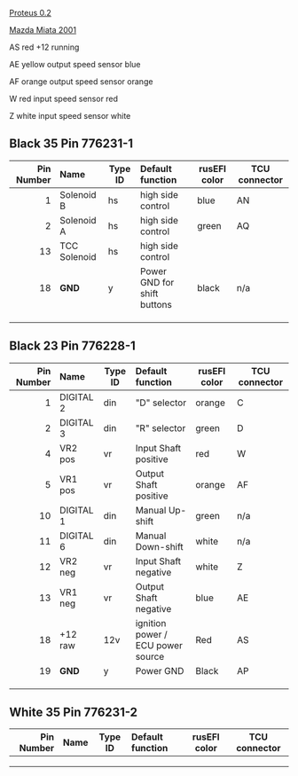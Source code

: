 [Proteus 0.2](Hardware-Proteus-Wiring-v02)

[Mazda Miata 2001](Mazda-Miata-2001)

AS      red     +12 running

AE	yellow	output speed sensor		blue

AF	orange	output speed sensor		orange

W	    red	input speed sensor		red


Z	white	input speed sensor		white

## Black 35 Pin 776231-1

|Pin Number|Name      | Type ID | Default function                   | rusEFI color | TCU connector |
| ---:|:------------- | ----- |:------------------------------------ |------------- | ------------- |
|  1  | Solenoid B    | hs    | high side control                    |         blue |    AN         |
|  2  | Solenoid A    | hs    | high side control                    |    green     |     AQ        |
| 13  |TCC Solenoid   | hs    | high side control                    |              |               |
| 18  | **GND**       | y     | Power GND for shift buttons          | black        | n/a           |
|     |               |       |                                      |              |               |
|     |               |       |                                      |              |               |
|     |               |       |                                      |              |               |


## Black 23 Pin 776228-1
|Pin Number|Name      | Type ID | Default function                   | rusEFI color | TCU connector |
| ---:|:------------- | ----- |:------------------------------------ |------------- | ------------- |
| 1   | DIGITAL 2     | din   | "D" selector                         | orange       | C             |
| 2   | DIGITAL 3     | din   | "R" selector                         | green        | D             | 
| 4   | VR2 pos       | vr    | Input Shaft positive                 | red          |  W            |
| 5   | VR1 pos       | vr    | Output Shaft positive                | orange       | AF            |
| 10  | DIGITAL 1     | din   | Manual Up-shift                      | green        | n/a           |
| 11  | DIGITAL 6     | din   | Manual Down-shift                    | white        | n/a           |
| 12  | VR2 neg       | vr    | Input Shaft negative                 | white        | Z             |
| 13  | VR1 neg       | vr    | Output Shaft negative                | blue         | AE            |
| 18  | +12 raw       | 12v   | ignition power / ECU power source    | Red          |    AS         |
| 19  | **GND**       | y     | Power GND                            | Black        |   AP          |
|     |               |       |                                      |              |               |
|     |               |       |                                      |              |               |
|     |               |       |                                      |              |               |



## White 35 Pin 776231-2
|Pin Number|Name      | Type ID | Default function                   | rusEFI color | TCU connector |
| ---:|:------------- | ----- |:------------------------------------ |------------- | ------------- |
|     |               |       |                                      |              |               |
|     |               |       |                                      |              |               |
|     |               |       |                                      |              |               |
